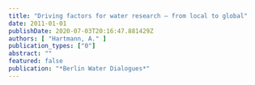 ```yaml
---
title: "Driving factors for water research – from local to global"
date: 2011-01-01
publishDate: 2020-07-03T20:16:47.881429Z
authors: [ "Hartmann, A." ]
publication_types: ["0"]
abstract: ""
featured: false
publication: "*Berlin Water Dialogues*"
---
```


